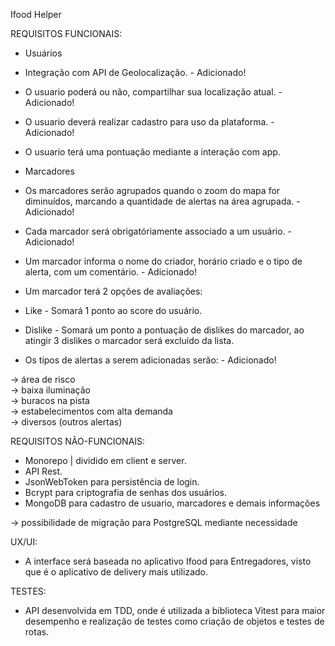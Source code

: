 Ifood Helper

REQUISITOS FUNCIONAIS:

- Usuários

- Integração com API de Geolocalização. - Adicionado!
- O usuario poderá ou não, compartilhar sua localização atual. - Adicionado!
- O usuario deverá realizar cadastro para uso da plataforma. - Adicionado!
- O usuario terá uma pontuação mediante a interação com app.

- Marcadores

- Os marcadores serão agrupados quando o zoom do mapa for diminuídos, marcando a quantidade de alertas na área agrupada. - Adicionado!
- Cada marcador será obrigatóriamente associado a um usuário. - Adicionado!
- Um marcador informa o nome do criador, horário criado e o tipo de alerta, com um comentário. - Adicionado!

- Um marcador terá 2 opções de avaliações:
- Like - Somará 1 ponto ao score do usuário.
- Dislike - Somará um ponto a pontuação de dislikes do marcador, ao atingir 3 dislikes o marcador será excluído da lista.

  
- Os tipos de alertas a serem adicionadas serão: - Adicionado!

-> área de risco<br/>
-> baixa iluminação<br/>
-> buracos na pista<br/>
-> estabelecimentos com alta demanda<br/>
-> diversos (outros alertas)

REQUISITOS NÃO-FUNCIONAIS:

- Monorepo | dividido em client e server.
- API Rest.
- JsonWebToken para persistência de login.
- Bcrypt para criptografia de senhas dos usuários.
- MongoDB para cadastro de usuario, marcadores e demais informações<br/>

-> possibilidade de migração para PostgreSQL mediante necessidade

UX/UI:

- A interface será baseada no aplicativo Ifood para Entregadores, visto que é o aplicativo de delivery mais utilizado.

TESTES:

- API desenvolvida em TDD, onde é utilizada a biblioteca Vitest para maior desempenho e realização de testes como criação de objetos e testes de rotas.
